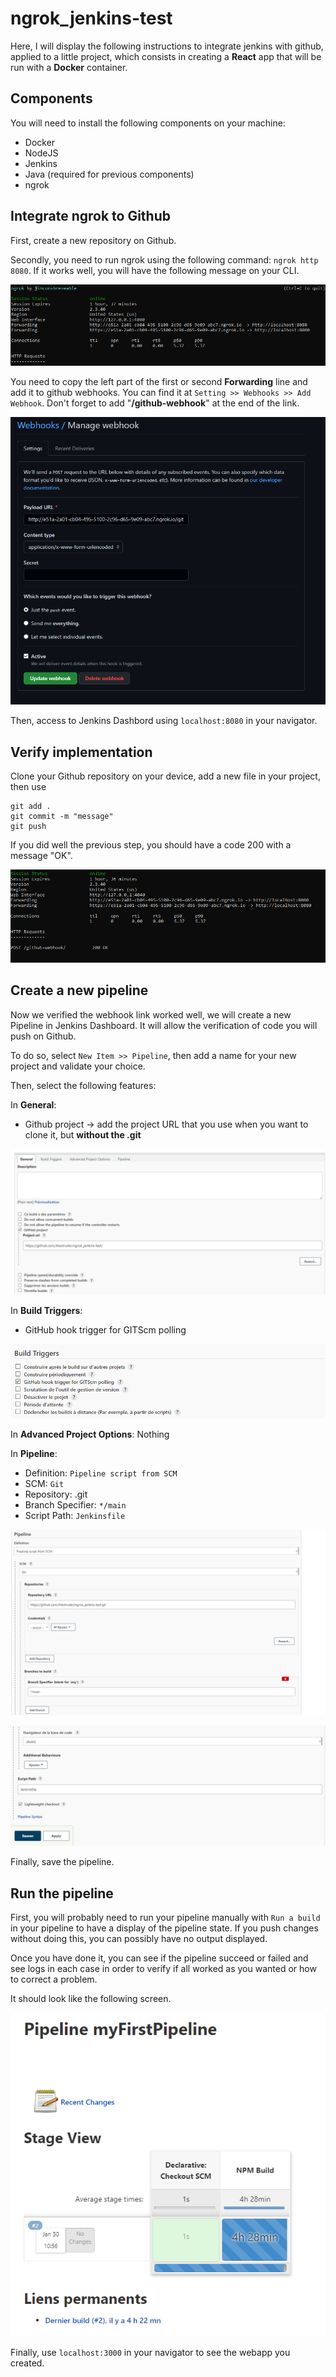 # ngrok_jenkins-test

Here, I will display the following instructions to integrate jenkins with github, applied to a little project, which consists in creating a **React** app that will be run with a **Docker** container. 

## Components
You will need to install the following components on your machine: 
- Docker
- NodeJS
- Jenkins
- Java (required for previous components)
- ngrok


## Integrate ngrok to Github
First, create a new repository on Github.

Secondly, you need to run ngrok using the following command: `ngrok http 8080`. If it works well, you will have the following message on your CLI.

![ngrok1](/images/ngrok_cli_1.png)

You need to copy the left part of the first or second **Forwarding** line and add it to github webhooks. You can find it at `Setting >> Webhooks >> Add Webhook`. Don't forget to add "**/github-webhook**" at the end of the link.

![webhook](/images/webhook.png)

Then, access to Jenkins Dashbord using `localhost:8080` in your navigator.

## Verify implementation
Clone your Github repository on your device, add a new file in your project, then use 

```
git add .
git commit -m "message"
git push
```

If you did well the previous step, you should have a code 200 with a message "OK".

![ngrok2](/images/ngrok_cli_2.png)

## Create a new pipeline
Now we verified the webhook link worked well, we will create a new Pipeline in Jenkins Dashboard. It will allow the verification of code you will push on Github.

To do so, select `New Item >> Pipeline`, then add a name for your new project and validate your choice.

Then, select the following features:

In **General**:
- Github project &rarr; add the project URL that you use when you want to clone it, but **without the .git**

![Pipeline1](/images/jenkins_conf_1.png)

In **Build Triggers**:
- GitHub hook trigger for GITScm polling

![Pipeline2](/images/jenkins_conf_2.png)

In **Advanced Project Options**: Nothing

In **Pipeline**: 
  - Definition: `Pipeline script from SCM`
  - SCM: `Git`
  - Repository: <Your repository>.git
  - Branch Specifier: `*/main`
  - Script Path: `Jenkinsfile`

![Pipeline3](/images/jenkins_conf_3.png)

![Pipeline4](/images/jenkins_conf_4.png)
  
Finally, save the pipeline.
  
## Run the pipeline

First, you will probably need to run your pipeline manually with `Run a build` in your pipeline to have a display of the pipeline state. If you push changes without doing this, you can possibly have no output displayed.
  
Once you have done it, you can see if the pipeline succeed or failed and see logs in each case in order to verify if all worked as you wanted or how to correct a problem.
  
It should look like the following screen.

![Display](/images/pipeline_dash.png)

Finally, use `localhost:3000` in your navigator to see the webapp you created.
